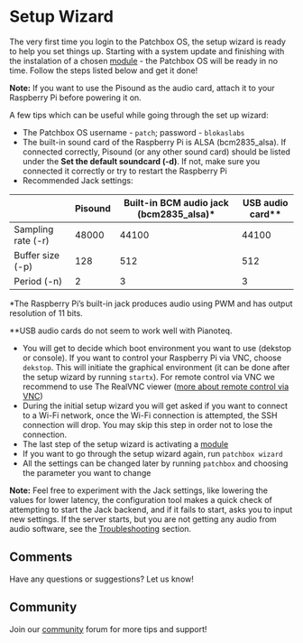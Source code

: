 # Setup Wizard

The very first time you login to the Patchbox OS, the setup wizard is ready to help you set things up. Starting with a system update and finishing with the instalation of a chosen [module](Modules.md) - the Patchbox OS will be ready in no time. Follow the steps listed below and get it done!

**Note:** If you want to use the Pisound as the audio card, attach it to your Raspberry Pi before powering it on.

A few tips which can be useful while going through the set up wizard:

- The Patchbox OS username - `patch`; password - `blokaslabs`
- The built-in sound card of the Raspberry Pi is ALSA (bcm2835_alsa). If connected correctly, Pisound (or any other sound card) should be listed under the **Set the default soundcard (-d)**. If not, make sure you connected it correctly or try to restart the Raspberry Pi
- Recommended Jack settings:

|                    | Pisound | Built-in BCM audio jack (bcm2835_alsa)* | USB audio card** |
| ------------------ | ------- | --------------------------------------- | ---------------- |
| Sampling rate (-r) |  48000  |                 44100                   |      44100       |
| Buffer size (-p)   |   128   |                  512                    |       512        |
| Period (-n)        |    2    |                   3                     |        3         |

*The Raspberry Pi’s built-in jack produces audio using PWM and has output resolution of 11 bits.

**USB audio cards do not seem to work well with Pianoteq.

- You will get to decide which boot environment you want to use (dekstop or console). If you want to control your Raspberry Pi via VNC, choose `dekstop`. This will initiate the graphical environment (it can be done after the setup wizard by running `startx`). For remote control via VNC we recommend to use The RealVNC viewer ([more about remote control via VNC](RemoteControl.md))
- During the initial setup wizard you will get asked if you want to connect to a Wi-Fi network, once the Wi-Fi connection is attempted, the SSH connection will drop. You may skip this step in order not to lose the connection.
- The last step of the setup wizard is activating a [module](Modules.md) 
- If you want to go through the setup wizard again, run `patchbox wizard`
- All the settings can be changed later by running `patchbox` and choosing the parameter you want to change

**Note:** Feel free to experiment with the Jack settings, like lowering the values for lower latency, the configuration tool makes a quick check of attempting to start the Jack backend, and if it fails to start, asks you to input new settings. If the server starts, but you are not getting any audio from audio software, see the [Troubleshooting](https://blokas.io/patchbox-os/docs/Troubleshooting/) section.

## Comments

Have any questions or suggestions? Let us know!

## Community

Join our <a href = "https://community.blokas.io/" target="_blank">community</a> forum for more tips and support! 
